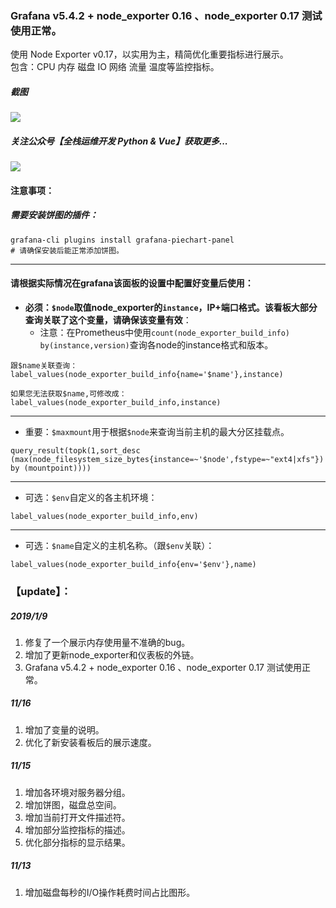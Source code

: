 ###  Grafana v5.4.2 +  node_exporter 0.16 、node_exporter 0.17 测试使用正常。
使用 Node Exporter v0.17，以实用为主，精简优化重要指标进行展示。  
包含：CPU 内存 磁盘 IO 网络 流量 温度等监控指标。  
##### 截图
![](https://raw.githubusercontent.com/starsliao/Prometheus/master/screenshot.jpg)
##### 关注公众号【**全栈运维开发 Python & Vue**】获取更多...
![](https://raw.githubusercontent.com/starsliao/Prometheus/master/qr.png)
#### 注意事项：
##### 需要安装饼图的插件：
```
grafana-cli plugins install grafana-piechart-panel
# 请确保安装后能正常添加饼图。
```
---
#### 请根据实际情况在grafana该面板的设置中配置好变量后使用：

- **必须：`$node`取值node_exporter的`instance`，IP+端口格式。该看板大部分查询关联了这个变量，请确保该变量有效**：
  - 注意：在Prometheus中使用`count(node_exporter_build_info) by(instance,version)`查询各node的instance格式和版本。
```
跟$name关联查询：
label_values(node_exporter_build_info{name='$name'},instance)

如果您无法获取$name,可修改成：
label_values(node_exporter_build_info,instance)
```
---
- 重要：`$maxmount`用于根据`$node`来查询当前主机的最大分区挂载点。
```
query_result(topk(1,sort_desc (max(node_filesystem_size_bytes{instance=~'$node',fstype=~"ext4|xfs"}) by (mountpoint))))
```
---
- 可选：`$env`自定义的各主机环境：
```
label_values(node_exporter_build_info,env)
```
---
- 可选：`$name`自定义的主机名称。（跟`$env`关联）：
```
label_values(node_exporter_build_info{env='$env'},name)
```
### 【update】：
##### 2019/1/9
1. 修复了一个展示内存使用量不准确的bug。
2. 增加了更新node_exporter和仪表板的外链。
3. Grafana v5.4.2 + node_exporter 0.16 、node_exporter 0.17 测试使用正常。
##### 11/16
1. 增加了变量的说明。
2. 优化了新安装看板后的展示速度。 
##### 11/15  
1. 增加各环境对服务器分组。
2. 增加饼图，磁盘总空间。
3. 增加当前打开文件描述符。
4. 增加部分监控指标的描述。
5. 优化部分指标的显示结果。
##### 11/13  
1. 增加磁盘每秒的I/O操作耗费时间占比图形。  

